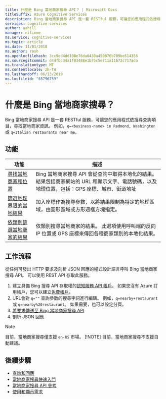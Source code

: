 ```yaml
---
title: 什麼是 Bing 當地商家搜尋 API？ | Microsoft Docs
titleSuffix: Azure Cognitive Services
description: Bing 當地商家搜尋 API 是一套 RESTful 服務，可讓您的應用程式依搜尋查詢項目，尋找當地地點及商家資訊。
services: cognitive-services
author: aahill
manager: nitinme
ms.service: cognitive-services
ms.topic: article
ms.date: 11/01/2018
ms.author: rosh
ms.openlocfilehash: 3cc9ed4dd108e76da6430a450876b709be514356
ms.sourcegitcommit: d4dfbc34a1f03488e1b7bc5e711a11b72c717ada
ms.translationtype: MT
ms.contentlocale: zh-TW
ms.lasthandoff: 06/13/2019
ms.locfileid: "65796759"
---
```

# <a name="what-is-bing-local-business-search"></a>什麼是 Bing 當地商家搜尋？
Bing 當地商家搜尋 API 是一套 RESTful 服務，可讓您的應用程式依搜尋查詢項目，尋找當地商家資訊。 例如，`q=<business-name> in Redmond, Washington` 或 `q=Italian restaurants near me`。 

## <a name="features"></a>功能
| 功能 | 描述 |  
| -- | -- | 
| [尋找當地商家和位置](quickstarts/local-quickstart.md) | Bing 當地商家搜尋 API 會從查詢中取得本地化的結果。 結果包括商家網站的 URL 和顯示文字、電話號碼，以及地理位置，包括：GPS 座標、城市、街道地址 |  
| [篩選地理界限的當地結果](specify-geographic-search.md) | 加入座標作為搜尋參數，以將結果限制為特定的地理區域，由圓形區域或方形週框方塊指定。 | 
| [依類別篩選當地商家的結果](local-categories.md) | 依類別搜尋當地商家的結果。 此選項使用呼叫端的反向 IP 位置或 GPS 座標來傳回各種商家類別的本地化結果。|

## <a name="workflow"></a>工作流程
從任何可發出 HTTP 要求及剖析 JSON 回應的程式設計語言呼叫 Bing 當地商家搜尋 API。 可以使用 REST API 存取此服務。
 
1. 建立具備 Bing 搜尋 API 存取權的[認知服務 API 帳戶](https://docs.microsoft.com/azure/cognitive-services/cognitive-services-apis-create-account)。 如果您沒有 Azure 訂用帳戶，您可以建立[免費帳戶](https://azure.microsoft.com/try/cognitive-services/?api=bing-web-search-api)。   
2. URL會對 `q=""` 查詢參數的搜尋字詞進行編碼。 例如，`q=nearby+restaurant` 或 `q=nearby%20restaurant`。 如果需要，也可以設定分頁。 
3. [將要求傳送至 Bing 當地商家搜尋 API](quickstarts/local-quickstart.md) 
4. 剖析 JSON 回應 

> [!NOTE]
> 目前，當地商家搜尋僅支援 `en-US` 市場。 
> [!NOTE]
> 目前，當地商家搜尋不支援自動建議。 

## <a name="next-steps"></a>後續步驟
- [查詢和回應](local-search-query-response.md)
- [當地商家搜尋快速入門](quickstarts/local-quickstart.md)
- [當地商家搜尋 API 參考](local-search-reference.md)
- [使用和顯示需求](use-display-requirements.md)
